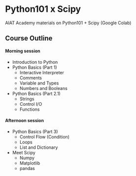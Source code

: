 # Python101 x Scipy
AIAT Academy materials on Python101 + Scipy (Google Colab)

## Course Outline
#### Morning session
- Introduction to Python
- Python Basics (Part 1)
  - Interactive Interpreter
  - Comments
  - Variable and Types
  - Numbers and Booleans
- Python Basics (Part 2.1)
  - Strings
  - Control I/O
  - Functions
  
#### Afternoon session
- Python Basics (Part 3)
  - Control Flow (Condition)
  - Loops
  - List and Dictionary
- Meet Scipy
  - Numpy
  - Matplotlib
  - pandas
